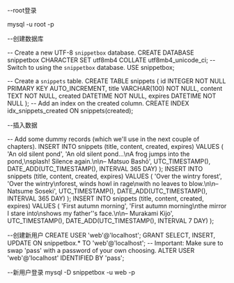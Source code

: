 
--root登录

mysql -u root -p

--创建数据库

-- Create a new UTF-8 `snippetbox` database. CREATE DATABASE snippetbox CHARACTER SET utf8mb4 COLLATE utf8mb4_unicode_ci;
-- Switch to using the `snippetbox` database.
USE snippetbox;

-- Create a `snippets` table. CREATE TABLE snippets ( id INTEGER NOT NULL PRIMARY KEY AUTO_INCREMENT, title VARCHAR(100) NOT NULL, content TEXT NOT NULL, created DATETIME NOT NULL, expires DATETIME NOT NULL
);
-- Add an index on the created column.
CREATE INDEX idx_snippets_created ON snippets(created);

--插入数据

-- Add some dummy records (which we'll use in the next couple of chapters). INSERT INTO snippets (title, content, created, expires) VALUES ( 'An old silent pond', 'An old silent pond...\nA frog jumps into the pond,\nsplash! Silence again.\n\n– Matsuo Bashō',
UTC_TIMESTAMP(), DATE_ADD(UTC_TIMESTAMP(), INTERVAL 365 DAY)
);
INSERT INTO snippets (title, content, created, expires) VALUES ( 'Over the wintry forest', 'Over the wintry\nforest, winds howl in rage\nwith no leaves to blow.\n\n– Natsume Soseki',
UTC_TIMESTAMP(), DATE_ADD(UTC_TIMESTAMP(), INTERVAL 365 DAY)
);
INSERT INTO snippets (title, content, created, expires) VALUES ( 'First autumn morning', 'First autumn morning\nthe mirror I stare into\nshows my father''s face.\n\n– Murakami Kijo',
UTC_TIMESTAMP(), DATE_ADD(UTC_TIMESTAMP(), INTERVAL 7 DAY)
);

--创建新用户
CREATE USER 'web'@'localhost'; GRANT SELECT, INSERT, UPDATE ON snippetbox.* TO 'web'@'localhost'; -- Important: Make sure to swap 'pass' with a password of your own choosing.
ALTER USER 'web'@'localhost' IDENTIFIED BY 'pass';

--新用户登录
mysql -D snippetbox -u web -p
